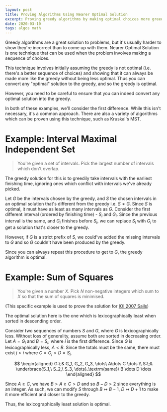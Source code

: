 ```yaml
---
layout: post
title: Proving Algorithms Using Nearer Optimal Solution
excerpt: Proving greedy algorithms by making optimal choices more greedy
date: 2020-03-10
tags: algos math
---
```


Greedy algorithms are a great solution to problems, but it's usually harder to show they're incorrect than to come up with them.
Nearer Optimal Solution is one technique that can be used when the problem involves making a sequence of choices.

<!--more-->

This technique involves initially assuming the greedy is not optimal (i.e.
there's a better sequence of choices) and showing that it can always be made more like the greedy without being less optimal.
Thus you can convert any "optimal" solution to the greedy, and so the greedy is optimal.

However, you need to be careful to ensure that you can indeed convert any optimal solution into the greedy.

In both of these examples, we'll consider the first difference.
While this isn't necessary, it's a common approach.
There are also a variety of algorithms which can be proven using this technique, such as Kruskal's MST.

# Example: Interval Maximal Independent Set

> You're given a set of intervals.
> Pick the largest number of intervals which don't overlap.

The greedy solution for this is to greedily take intervals with the earliest finishing time, ignoring ones which conflict with intervals we've already picked.

Let $G$ be the intervals chosen by the greedy, and $S$ the chosen intervals in an optimal solution that's different from the greedy i.e. $S \neq G$.
Since $S$ is optimal, it must have as least as many intervals as $G$.
Consider the first different interval (ordered by finishing time) - $S_i$ and $G_i$.
Since the previous interval is the same, and $G_i$ finishes before $S_i$, we can replace $S_i$ with $G_i$ to get a solution that's closer to the greedy.

However, if $G$ is a strict prefix of $S$, we could've added the missing intervals to $G$ and so $G$ couldn't have been produced by the greedy.

Since you can always repeat this procedure to get to $G$, the greedy algorithm is optimal.

# Example: Sum of Squares

> You're given a number $X$.
> Pick $N$ non-negative integers which sum to $X$ so that the sum of squares is minimised.

(This specific example is used to prove the solution for [IOI 2007 Sails](http://olympiads.win.tue.nl/ioi/ioi2007/contest/day1/sails.pdf))

The optimal solution here is the one which is lexicographically least when sorted in descending order.

Consider two sequences of numbers $S$ and $G$, where $G$ is lexicographically less.
Without loss of generality, assume both are sorted in decreasing order.
Let $A = G_i$ and $B = S_i$, where $i$ is the first difference.
Since $G$ is lexicographically less, $A < B$.
Since the totals must be the same, there must exist $j > i$ where $C = G_j > D = S_i$.

$$
\begin{aligned}
	G:\;& G_1, G_2, G_3, \dots\ A\dots C \dots
	\\
	S:\;& \underbrace{S_1,\ S_2,\ S_3, \dots}_\textrm{same}\ B \dots D \dots
\end{aligned}
$$

Since $A \ge C$, we have $B > A \ge C > D$ and so $B - D > 2$ since everything is an integer.
As such, we can modify $S$ through $B \mapsto B - 1$, $D \mapsto D + 1$ to make it more efficient and closer to the greedy.

Thus, the lexicographically least solution is optimal.
